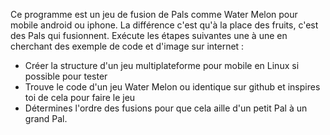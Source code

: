 Ce programme est un jeu de fusion de Pals comme Water Melon pour mobile android ou iphone.
La différence c'est qu'à la place des fruits, c'est des Pals qui fusionnent.
Exécute les étapes suivantes une à une en cherchant des exemple de code et d'image sur internet :
- Créer la structure d'un jeu multiplateforme pour mobile en Linux si possible pour tester
- Trouve le code d'un jeu Water Melon ou identique sur github et inspires toi de cela pour faire le jeu
- Détermines l'ordre des fusions pour que cela aille d'un petit Pal à un grand Pal.
